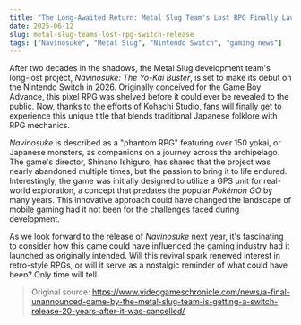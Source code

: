 ```yaml
---
title: "The Long-Awaited Return: Metal Slug Team's Lost RPG Finally Launches on Switch"
date: 2025-06-12
slug: metal-slug-teams-lost-rpg-switch-release
tags: ["Navinosuke", "Metal Slug", "Nintendo Switch", "gaming news"]
---
```


After two decades in the shadows, the Metal Slug development team's long-lost project, *Navinosuke: The Yo-Kai Buster*, is set to make its debut on the Nintendo Switch in 2026. Originally conceived for the Game Boy Advance, this pixel RPG was shelved before it could ever be revealed to the public. Now, thanks to the efforts of Kohachi Studio, fans will finally get to experience this unique title that blends traditional Japanese folklore with RPG mechanics.

*Navinosuke* is described as a "phantom RPG" featuring over 150 yokai, or Japanese monsters, as companions on a journey across the archipelago. The game's director, Shinano Ishiguro, has shared that the project was nearly abandoned multiple times, but the passion to bring it to life endured. Interestingly, the game was initially designed to utilize a GPS unit for real-world exploration, a concept that predates the popular *Pokémon GO* by many years. This innovative approach could have changed the landscape of mobile gaming had it not been for the challenges faced during development.

As we look forward to the release of *Navinosuke* next year, it's fascinating to consider how this game could have influenced the gaming industry had it launched as originally intended. Will this revival spark renewed interest in retro-style RPGs, or will it serve as a nostalgic reminder of what could have been? Only time will tell.

> Original source: https://www.videogameschronicle.com/news/a-final-unannounced-game-by-the-metal-slug-team-is-getting-a-switch-release-20-years-after-it-was-cancelled/